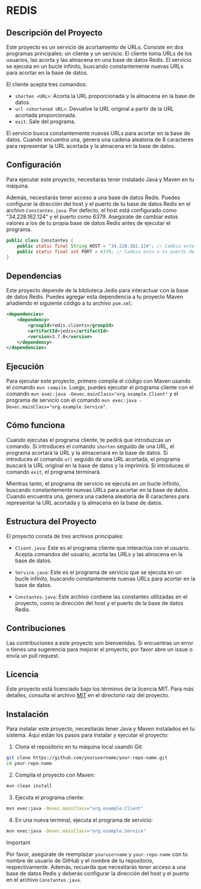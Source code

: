 # REDIS

## Descripción del Proyecto

Este proyecto es un servicio de acortamiento de URLs. Consiste en dos programas principales: un cliente y un servicio. El cliente toma URLs de los usuarios, las acorta y las almacena en una base de datos Redis. El servicio se ejecuta en un bucle infinito, buscando constantemente nuevas URLs para acortar en la base de datos.

El cliente acepta tres comandos:

- `shorten <URL>`: Acorta la URL proporcionada y la almacena en la base de datos.
- `url <shortened URL>`: Devuelve la URL original a partir de la URL acortada proporcionada.
- `exit`: Sale del programa.

El servicio busca constantemente nuevas URLs para acortar en la base de datos. Cuando encuentra una, genera una cadena aleatoria de 8 caracteres para representar la URL acortada y la almacena en la base de datos.

## Configuración

Para ejecutar este proyecto, necesitarás tener instalado Java y Maven en tu máquina.

Además, necesitarás tener acceso a una base de datos Redis. Puedes configurar la dirección del host y el puerto de tu base de datos Redis en el archivo `Constantes.java`. Por defecto, el host está configurado como "34.228.162.124" y el puerto como 6379. Asegúrate de cambiar estos valores a los de tu propia base de datos Redis antes de ejecutar el programa.

```java
public class Constantes {
    public static final String HOST = "34.228.162.124"; // Cambia esto a tu host de Redis
    public static final int PORT = 6379; // Cambia esto a tu puerto de Redis
}
```

## Dependencias

Este proyecto depende de la biblioteca Jedis para interactuar con la base de datos Redis. Puedes agregar esta dependencia a tu proyecto Maven añadiendo el siguiente código a tu archivo `pom.xml`:

```xml
<dependencies>
    <dependency>
        <groupId>redis.clients</groupId>
        <artifactId>jedis</artifactId>
        <version>3.7.0</version>
    </dependency>
</dependencies>
```

## Ejecución

Para ejecutar este proyecto, primero compila el código con Maven usando el comando `mvn compile`. Luego, puedes ejecutar el programa cliente con el comando `mvn exec:java -Dexec.mainClass="org.example.Client"` y el programa de servicio con el comando `mvn exec:java -Dexec.mainClass="org.example.Service"`.

## Cómo funciona

Cuando ejecutas el programa cliente, te pedirá que introduzcas un comando. Si introduces el comando `shorten` seguido de una URL, el programa acortará la URL y la almacenará en la base de datos. Si introduces el comando `url` seguido de una URL acortada, el programa buscará la URL original en la base de datos y la imprimirá. Si introduces el comando `exit`, el programa terminará.

Mientras tanto, el programa de servicio se ejecuta en un bucle infinito, buscando constantemente nuevas URLs para acortar en la base de datos. Cuando encuentra una, genera una cadena aleatoria de 8 caracteres para representar la URL acortada y la almacena en la base de datos.

## Estructura del Proyecto

El proyecto consta de tres archivos principales:

- `Client.java`: Este es el programa cliente que interactúa con el usuario. Acepta comandos del usuario, acorta las URLs y las almacena en la base de datos.

- `Service.java`: Este es el programa de servicio que se ejecuta en un bucle infinito, buscando constantemente nuevas URLs para acortar en la base de datos.

- `Constantes.java`: Este archivo contiene las constantes utilizadas en el proyecto, como la dirección del host y el puerto de la base de datos Redis.

## Contribuciones

Las contribuciones a este proyecto son bienvenidas. Si encuentras un error o tienes una sugerencia para mejorar el proyecto, por favor abre un issue o envía un pull request.





## Licencia


Este proyecto está licenciado bajo los términos de la licencia MIT. Para más detalles, consulta el archivo [MIT](https://choosealicense.com/licenses/mit/) en el directorio raíz del proyecto.


## Instalación

Para instalar este proyecto, necesitarás tener Java y Maven instalados en tu sistema. Aquí están los pasos para instalar y ejecutar el proyecto:

1. Clona el repositorio en tu máquina local usando Git:

```bash
git clone https://github.com/yourusername/your-repo-name.git
cd your-repo-name
```

2. Compila el proyecto con Maven:

```bash
mvn clean install
```

3. Ejecuta el programa cliente:

```bash
mvn exec:java -Dexec.mainClass="org.example.Client"
```

4. En una nueva terminal, ejecuta el programa de servicio:

```bash
mvn exec:java -Dexec.mainClass="org.example.Service"
```
>[!IMPORTANT]
>Por favor, asegúrate de reemplazar `yourusername` y `your-repo-name` con tu nombre de usuario de GitHub y el nombre de tu repositorio, respectivamente.
>Además, recuerda que necesitarás tener acceso a una base de datos Redis y deberás configurar la dirección del host y el puerto en el archivo `Constantes.java`.
